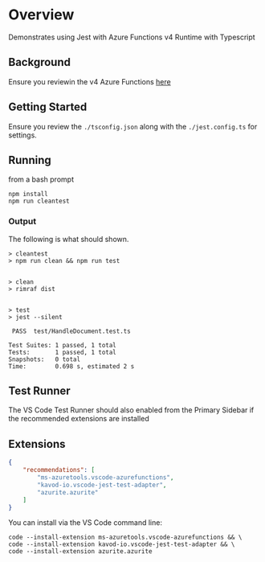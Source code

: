 # Overview
Demonstrates using Jest with Azure Functions v4 Runtime with Typescript

## Background
Ensure you reviewin the v4 Azure Functions [here](https://learn.microsoft.com/en-us/azure/azure-functions/functions-reference-node?tabs=typescript%2Clinux%2Cazure-cli&pivots=nodejs-model-v4)

## Getting Started
Ensure you review the `./tsconfig.json` along with the `./jest.config.ts` for settings.

## Running

from a bash prompt

```shell
npm install
npm run cleantest
```

### Output
The following is what should shown.

```shell
> cleantest
> npm run clean && npm run test


> clean
> rimraf dist


> test
> jest --silent

 PASS  test/HandleDocument.test.ts

Test Suites: 1 passed, 1 total
Tests:       1 passed, 1 total
Snapshots:   0 total
Time:        0.698 s, estimated 2 s
```

## Test Runner
The VS Code Test Runner should also enabled from the Primary Sidebar if the recommended extensions are installed 

## Extensions

```json
{
    "recommendations": [
        "ms-azuretools.vscode-azurefunctions",
        "kavod-io.vscode-jest-test-adapter",
        "azurite.azurite"
    ]
}
```

You can install via the VS Code command line:

```shell
code --install-extension ms-azuretools.vscode-azurefunctions && \
code --install-extension kavod-io.vscode-jest-test-adapter && \
code --install-extension azurite.azurite
```
